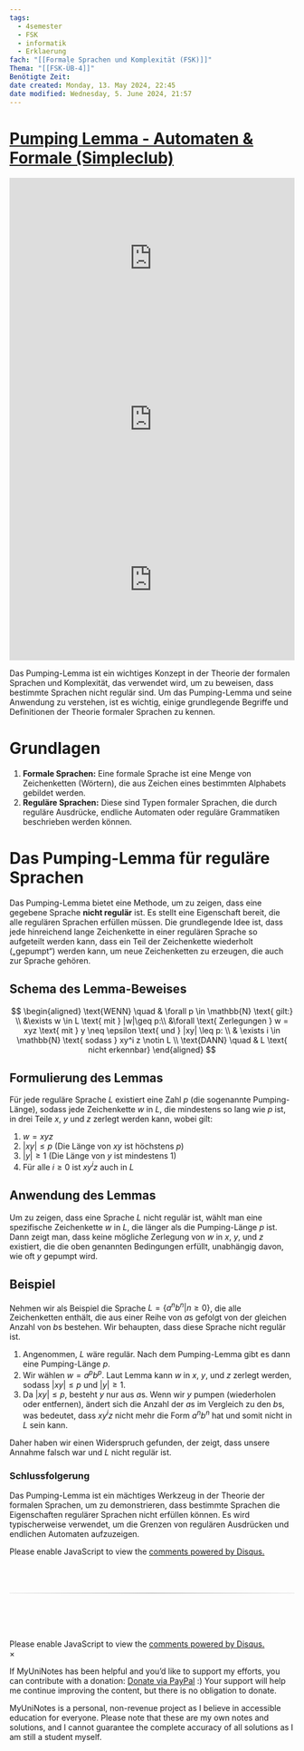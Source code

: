 ```yaml
---
tags:
  - 4semester
  - FSK
  - informatik
  - Erklaerung
fach: "[[Formale Sprachen und Komplexität (FSK)]]"
Thema: "[[FSK-ÜB-4]]"
Benötigte Zeit:
date created: Monday, 13. May 2024, 22:45
date modified: Wednesday, 5. June 2024, 21:57
---
```


# [Pumping Lemma - Automaten & Formale (Simpleclub)](https://www.youtube.com/watch?v=TZOeXLWVer4&ab_channel=Informatik-simpleclub)

<div style="position: relative; width: 100%; height: 0; padding-bottom: 56.25%;">
    <iframe src="https://www.youtube.com/embed/NFJtwpZs7BE?si=LyzNqT0igsCnNiyl" title="YouTube video player" style="position: absolute; top: 0; left: 0; width: 100%; height: 100%;" frameborder="0" allow="accelerometer; autoplay; clipboard-write; encrypted-media; gyroscope; picture-in-picture; web-share" referrerpolicy="strict-origin-when-cross-origin" allowfullscreen></iframe>
</div>

<div style="position: relative; width: 100%; height: 0; padding-bottom: 56.25%;">
    <iframe src="https://www.youtube.com/embed/zacuxbMVC0g?si=gDpyB5cL0oJSkv8t" style="position: absolute; top: 0; left: 0; width: 100%; height: 100%;" frameborder="0" allow="accelerometer; autoplay; clipboard-write; encrypted-media; gyroscope; picture-in-picture; web-share" referrerpolicy="strict-origin-when-cross-origin" allowfullscreen></iframe>
</div>

<div style="position: relative; width: 100%; height: 0; padding-bottom: 56.25%;">
    <iframe src="https://www.youtube.com/embed/J2y5e5yF_2A?si=jTGs6tfyRcoLBH-y" style="position: absolute; top: 0; left: 0; width: 100%; height: 100%;" frameborder="0" allow="accelerometer; autoplay; clipboard-write; encrypted-media; gyroscope; picture-in-picture; web-share" referrerpolicy="strict-origin-when-cross-origin" allowfullscreen></iframe>
</div>

Das Pumping-Lemma ist ein wichtiges Konzept in der Theorie der formalen Sprachen und Komplexität, das verwendet wird, um zu beweisen, dass bestimmte Sprachen nicht regulär sind. Um das Pumping-Lemma und seine Anwendung zu verstehen, ist es wichtig, einige grundlegende Begriffe und Definitionen der Theorie formaler Sprachen zu kennen.

# Grundlagen

1. **Formale Sprachen:** Eine formale Sprache ist eine Menge von Zeichenketten (Wörtern), die aus Zeichen eines bestimmten Alphabets gebildet werden.
2. **Reguläre Sprachen:** Diese sind Typen formaler Sprachen, die durch reguläre Ausdrücke, endliche Automaten oder reguläre Grammatiken beschrieben werden können.

# Das Pumping-Lemma für reguläre Sprachen

Das Pumping-Lemma bietet eine Methode, um zu zeigen, dass eine gegebene Sprache **nicht regulär** ist. Es stellt eine Eigenschaft bereit, die alle regulären Sprachen erfüllen müssen. Die grundlegende Idee ist, dass jede hinreichend lange Zeichenkette in einer regulären Sprache so aufgeteilt werden kann, dass ein Teil der Zeichenkette wiederholt („gepumpt“) werden kann, um neue Zeichenketten zu erzeugen, die auch zur Sprache gehören.

## Schema des Lemma-Beweises

$$
\begin{aligned}
\text{WENN} \quad & \forall p \in \mathbb{N} \text{ gilt:} \\
&\exists w \in L  \text{ mit } |w|\geq p:\\
&\forall \text{ Zerlegungen } w = xyz \text{ mit } y \neq \epsilon \text{ und } |xy| \leq p: \\
& \exists i \in \mathbb{N} \text{ sodass } xy^i z \notin L \\
\text{DANN} \quad & L \text{ nicht erkennbar}
\end{aligned}
$$

## Formulierung des Lemmas

Für jede reguläre Sprache $L$ existiert eine Zahl $p$ (die sogenannte Pumping-Länge), sodass jede Zeichenkette $w$ in $L$, die mindestens so lang wie $p$ ist, in drei Teile $x$, $y$ und $z$ zerlegt werden kann, wobei gilt:

1. $w = xyz$
2. $|xy| \leq p$ (Die Länge von $xy$ ist höchstens $p$)
3. $|y| \geq 1$ (Die Länge von $y$ ist mindestens 1)
4. Für alle $i \geq 0$ ist $xy^iz$ auch in $L$

## Anwendung des Lemmas

Um zu zeigen, dass eine Sprache $L$ nicht regulär ist, wählt man eine spezifische Zeichenkette $w$ in $L$, die länger als die Pumping-Länge $p$ ist. Dann zeigt man, dass keine mögliche Zerlegung von $w$ in $x$, $y$, und $z$ existiert, die die oben genannten Bedingungen erfüllt, unabhängig davon, wie oft $y$ gepumpt wird.

## Beispiel

Nehmen wir als Beispiel die Sprache $L = \{a^nb^n | n \geq 0\}$, die alle Zeichenketten enthält, die aus einer Reihe von $a$s gefolgt von der gleichen Anzahl von $b$s bestehen. Wir behaupten, dass diese Sprache nicht regulär ist.

1. Angenommen, $L$ wäre regulär. Nach dem Pumping-Lemma gibt es dann eine Pumping-Länge $p$.
2. Wir wählen $w = a^pb^p$. Laut Lemma kann $w$ in $x$, $y$, und $z$ zerlegt werden, sodass $|xy| \leq p$ und $|y| \geq 1$.
3. Da $|xy| \leq p$, besteht $y$ nur aus $a$s. Wenn wir $y$ pumpen (wiederholen oder entfernen), ändert sich die Anzahl der $a$s im Vergleich zu den $b$s, was bedeutet, dass $xy^iz$ nicht mehr die Form $a^nb^n$ hat und somit nicht in $L$ sein kann.

Daher haben wir einen Widerspruch gefunden, der zeigt, dass unsere Annahme falsch war und $L$ nicht regulär ist.

### Schlussfolgerung

Das Pumping-Lemma ist ein mächtiges Werkzeug in der Theorie der formalen Sprachen, um zu demonstrieren, dass bestimmte Sprachen die Eigenschaften regulärer Sprachen nicht erfüllen können. Es wird typischerweise verwendet, um die Grenzen von regulären Ausdrücken und endlichen Automaten aufzuzeigen.

<!-- DISQUS SCRIPT COMMENT START -->

<!-- DISQUS RECOMMENDATION START -->

<div id="disqus_recommendations"></div>

<script> 
(function() { // REQUIRED CONFIGURATION VARIABLE: EDIT THE SHORTNAME BELOW
var d = document, s = d.createElement('script'); // IMPORTANT: Replace EXAMPLE with your forum shortname!
s.src = 'https://myuninotes.disqus.com/recommendations.js'; s.setAttribute('data-timestamp', +new Date());
(d.head || d.body).appendChild(s);
})();
</script>
<noscript>
Please enable JavaScript to view the 
<a href="https://disqus.com/?ref_noscript" rel="nofollow">
comments powered by Disqus.
</a>
</noscript>

<!-- DISQUS RECOMMENDATION END -->

<hr style="border: none; height: 2px; background: linear-gradient(to right, #f0f0f0, #ccc, #f0f0f0); margin-top: 4rem; margin-bottom: 5rem;">
<div id="disqus_thread"></div>
<script>
    /**
    *  RECOMMENDED CONFIGURATION VARIABLES: EDIT AND UNCOMMENT THE SECTION BELOW TO INSERT DYNAMIC VALUES FROM YOUR PLATFORM OR CMS.
    *  LEARN WHY DEFINING THESE VARIABLES IS IMPORTANT: https://disqus.com/admin/universalcode/#configuration-variables    */
    /*
    var disqus_config = function () {
    this.page.url = PAGE_URL;  // Replace PAGE_URL with your page's canonical URL variable
    this.page.identifier = PAGE_IDENTIFIER; // Replace PAGE_IDENTIFIER with your page's unique identifier variable
    };
    */
    (function() { // DON'T EDIT BELOW THIS LINE
    var d = document, s = d.createElement('script');
    s.src = 'https://myuninotes.disqus.com/embed.js';
    s.setAttribute('data-timestamp', +new Date());
    (d.head || d.body).appendChild(s);
    })();
</script>
<noscript>Please enable JavaScript to view the <a href="https://disqus.com/?ref_noscript">comments powered by Disqus.</a></noscript>

<!-- DISQUS SCRIPT COMMENT END -->

<!-- Modal START -->
<div id="myModal" class="modal">
  <div class="modal-content">
    <span id="closeModal" class="close">&times;</span>
    <p class="modal-text">
      If MyUniNotes has been helpful and you’d like to support my efforts, <span class="modal-highlight"> you can contribute with a donation: <a class="modal-dono-link" href="https://paypal.me/myuninotes4u">Donate via PayPal</a> :) </span> Your support will help me continue improving the content, but there is no obligation to donate.
    </p>
    <p class="modal-text">
      <span class="modal-highlight">MyUniNotes is a personal, non-revenue project as I believe in accessible education for everyone.</span> Please note that these are my own notes and solutions, and I cannot guarantee the complete accuracy of all solutions as I am still a student myself.
  </div>
</div>

<script>
  // JavaScript to display the modal on page load
  document.addEventListener('DOMContentLoaded', function() {
    // Generate a random number between 1 and 1
    // Wanted it to load with a adjustable probability for every page load but did not work, as DOM is loaded only once. Therefore now loading it every time website is visited and DOM is loaded.
    const randomNumber = Math.floor(Math.random() * 1) + 1; 
    // console.log(randomNumber)
    if (randomNumber === 1) {
      setTimeout(function() {
        const modal = document.getElementById('myModal');
        if (modal) {
          modal.classList.add('show');
        }
      }, 1000); // Adjust the delay as needed

      const closeModal = document.getElementById('closeModal');
      if (closeModal) {
        closeModal.addEventListener('click', function() {
          const modal = document.getElementById('myModal');
          if (modal) {
            modal.classList.remove('show');
          }
        });
      }
    } else {
      // Ensure the modal is hidden if the random number is not 1
      const modal = document.getElementById('myModal');
      if (modal) {
        modal.style.display = 'none';
      }
    }
  });
</script>
<!-- Modal END -->
